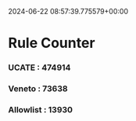 2024-06-22 08:57:39.775579+00:00
# Rule Counter 
 ### UCATE : 474914

 ### Veneto : 73638

 ### Allowlist : 13930